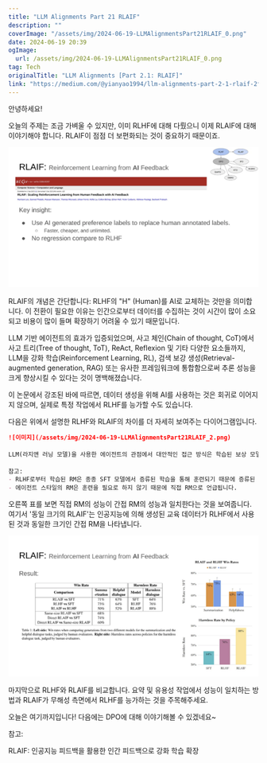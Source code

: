 ```yaml
---
title: "LLM Alignments Part 21 RLAIF"
description: ""
coverImage: "/assets/img/2024-06-19-LLMAlignmentsPart21RLAIF_0.png"
date: 2024-06-19 20:39
ogImage: 
  url: /assets/img/2024-06-19-LLMAlignmentsPart21RLAIF_0.png
tag: Tech
originalTitle: "LLM Alignments [Part 2.1: RLAIF]"
link: "https://medium.com/@yianyao1994/llm-alignments-part-2-1-rlaif-2f3ea0147522"
---
```



안녕하세요!

오늘의 주제는 조금 가벼울 수 있지만, 이미 RLHF에 대해 다뤘으니 이제 RLAIF에 대해 이야기해야 합니다. RLAIF이 점점 더 보편화되는 것이 중요하기 때문이죠.

![이미지](/assets/img/2024-06-19-LLMAlignmentsPart21RLAIF_0.png)

RLAIF의 개념은 간단합니다: RLHF의 "H" (Human)를 AI로 교체하는 것만을 의미합니다. 이 전환이 필요한 이유는 인간으로부터 데이터를 수집하는 것이 시간이 많이 소요되고 비용이 많이 들며 확장하기 어려울 수 있기 때문입니다.

<div class="content-ad"></div>

LLM 기반 에이전트의 효과가 입증되었으며, 사고 체인(Chain of thought, CoT)에서 사고 트리(Tree of thought, ToT), ReAct, Reflexion 및 기타 다양한 요소들까지, LLM을 강화 학습(Reinforcement Learning, RL), 검색 보강 생성(Retrieval-augmented generation, RAG) 또는 유사한 프레임워크에 통합함으로써 추론 성능을 크게 향상시킬 수 있다는 것이 명백해졌습니다.

이 논문에서 강조된 바에 따르면, 데이터 생성을 위해 AI를 사용하는 것은 회귀로 이어지지 않으며, 실제로 특정 작업에서 RLHF를 능가할 수도 있습니다.

다음은 위에서 설명한 RLHF와 RLAIF의 차이를 더 자세히 보여주는 다이어그램입니다.

<div class="content-ad"></div>

```markdown
![이미지](/assets/img/2024-06-19-LLMAlignmentsPart21RLAIF_2.png)

LLM(라지앤 러닝 모델)을 사용한 에이전트의 관점에서 대안적인 접근 방식은 학습된 보상 모델(RM)을 입력으로 사용자의 선호도를 받아들이고 엔지니어링된 프롬프트와 에이전트 아키텍처를 통해 점수를 출력하는 에이전트로 대체하는 것입니다.

참고:
- RLHF로부터 학습된 RM은 종종 SFT 모델에서 증류된 학습을 통해 훈련되기 때문에 증류된 RM으로 언급됩니다.
- 에이전트 스타일의 RM은 훈련을 필요로 하지 않기 때문에 직접 RM으로 언급됩니다.
```

<div class="content-ad"></div>

오른쪽 표를 보면 직접 RM의 성능이 간접 RM의 성능과 일치한다는 것을 보여줍니다. 여기서 '동일 크기의 RLAIF'는 인공지능에 의해 생성된 교육 데이터가 RLHF에서 사용된 것과 동일한 크기인 간접 RM을 나타냅니다.

<img src="/assets/img/2024-06-19-LLMAlignmentsPart21RLAIF_3.png" />

마지막으로 RLHF와 RLAIF를 비교합니다. 요약 및 유용성 작업에서 성능이 일치하는 방법과 RLAIF가 무해성 측면에서 RLHF를 능가하는 것을 주목해주세요.

오늘은 여기까지입니다! 다음에는 DPO에 대해 이야기해볼 수 있겠네요~

<div class="content-ad"></div>

참고:

RLAIF: 인공지능 피드백을 활용한 인간 피드백으로 강화 학습 확장
